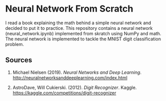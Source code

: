 # Neural Network From Scratch
I read a book explaining the math behind a simple neural network and decided to put it to practice. This repository contains a neural network (neural_network.ipynb) implemented from skratch using NumPy and math. The neural network is implemented to tackle the MNIST digit classification problem.

## Sources
1. Michael Nielsen (2019). *Neural Networks and Deep Learning*. http://neuralnetworksanddeeplearning.com/index.html

2. AstroDave, Will Cukierski. (2012). *Digit Recognizer*. Kaggle. https://kaggle.com/competitions/digit-recognizer
